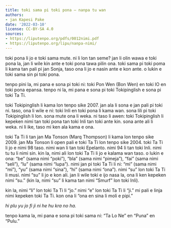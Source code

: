 ```yaml
---
title: toki sama pi toki pona — nanpa tu wan
authors:
- jan Kapesi Pake
date: '2022-03-10'
license: CC-BY-SA 4.0
sources:
- https://liputenpo.org/pdfs/0012nimi.pdf
- https://liputenpo.org/lipu/nanpa-nimi/
---
```


toki pona li jo e toki sama mute. ni li lon tan seme? jan li olin wawa e toki pona la, jan li wile kin ante e toki pona tawa pilin ona. toki sama pi toki poma li kama tan pali pi jan Sonja, taso ona li jo e nasin ante e kon ante. o lukin e toki sama sin pi toki pona.

tenpo pini la, mi pana e sona pi toki ni: toki Pon Wen (Bon Wen) en toki IO en toki pona epansa. tenpo ni la, mi pana e sona pi toki Tokipinglish e sona pi toki Ta Ti.

toki Tokipinglish li kama lon tenpo sike 2007. jan ala li sona e jan pali pi toki ni. taso, ona li wile e ni: toki Inli en toki pona li kama wan. sona lili pi toki Tokipinglish li lon. sona mute ona li weka. ni taso li awen: toki Tokipinglish li kepeken nimi tan toki pona tan toki Inli tan toki ante kin. sona ante ali li weka. ni li ike, taso mi ken ala kama e ona.

toki Ta Ti li tan jan Ma Tonson (Marq Thompson) li kama lon tenpo sike 2009. jan Ma Tonson li open pali e toki Ta Ti lon tenpo sike 2004. toki Ta Ti li jo e nimi 98 taso. nimi wan li tan toki Epelanto. nimi 94 li tan toki Inli. nimi tu tu li nimi sin. kin la, nimi ali lon toki Ta Ti li jo e kalama wan taso. o lukin e ona: “be” (sama nimi “poki”), “bla” (sama nimi “pimeja”), “fai” (sama nimi “seli”), “lu” (sama nimi “lupa”). nimi jan pi toki Ta Ti li ni: “mi” (sama nimi “mi”), “yu” (sama nimi “sina”), “hi” (sama nimi “ona”). nimi “su” lon toki Ta Ti li musi. nimi “su” li jo e kon ali. jan li wile toki e ijo nasa la, ona li ken kepeken nimi “su.” (kin la, nimi “su” li kama tan nimi “Smurf” lon toki Inli).

kin la, nimi “li” lon toki Ta Ti li “jo.” nimi “e” lon toki Ta Ti li “ji.” mi pali e linja nimi kepeken toki Ta Ti. kon ona li “ona en sina li moli e pipi.”

*hi plu yu jo fi ji ni he hu kra no ha.*

tenpo kama la, mi pana e sona pi toki sama ni: “Ta Lo Ne” en “Puna” en “Pulu.”